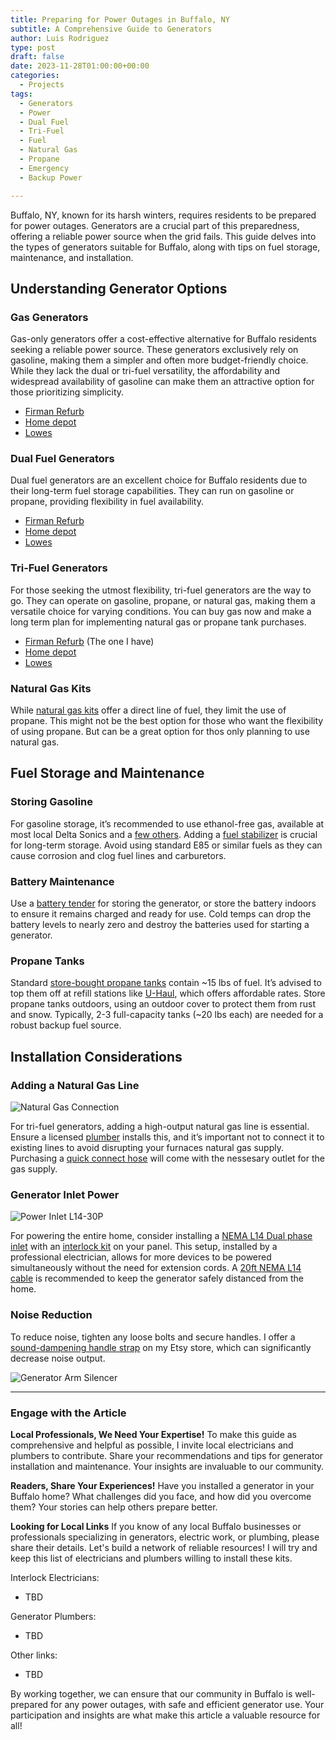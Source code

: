 ```yaml
---
title: Preparing for Power Outages in Buffalo, NY
subtitle: A Comprehensive Guide to Generators
author: Luis Rodriguez
type: post
draft: false
date: 2023-11-28T01:00:00+00:00
categories:
  - Projects
tags:
  - Generators
  - Power
  - Dual Fuel
  - Tri-Fuel
  - Fuel
  - Natural Gas
  - Propane
  - Emergency
  - Backup Power

---
```


Buffalo, NY, known for its harsh winters, requires residents to be prepared for power outages. Generators are a crucial part of this preparedness, offering a reliable power source when the grid fails. This guide delves into the types of generators suitable for Buffalo, along with tips on fuel storage, maintenance, and installation.

## Understanding Generator Options

### Gas Generators

Gas-only generators offer a cost-effective alternative for Buffalo residents seeking a reliable power source. These generators exclusively rely on gasoline, making them a simpler and often more budget-friendly choice. While they lack the dual or tri-fuel versatility, the affordability and widespread availability of gasoline can make them an attractive option for those prioritizing simplicity.

 - [Firman Refurb](https://firmanpowerequipment.com/collections/all-generators/products/w01682f)
 - [Home depot](https://www.homedepot.com/b/Outdoors-Outdoor-Power-Equipment-Generators-Portable-Generators/Gasoline/N-5yc1vZbx9nZ1z17kdb?sortorder=asc&sortby=price)
 - [Lowes](https://www.lowes.com/search?searchTerm=portable+generator&sortMethod=sortBy_priceLowToHigh)

### Dual Fuel Generators

Dual fuel generators are an excellent choice for Buffalo residents due to their long-term fuel storage capabilities. They can run on gasoline or propane, providing flexibility in fuel availability.

 - [Firman Refurb](https://firmanpowerequipment.com/collections/all-generators/products/wh02942f)
 - [Home depot](https://www.homedepot.com/b/Outdoors-Outdoor-Power-Equipment-Generators-Portable-Generators/Dual-Fuel/N-5yc1vZbx9nZ1z1cr39?sortorder=asc&sortby=price)
 - [Lowes](https://www.lowes.com/pl/Gasoline-propane--Generators-Electrical/4294641574?searchTerm=dual%20fuel%20generator&sortMethod=sortBy_priceLowToHigh&refinement=4294514691)

### Tri-Fuel Generators

For those seeking the utmost flexibility, tri-fuel generators are the way to go. They can operate on gasoline, propane, or natural gas, making them a versatile choice for varying conditions. You can buy gas now and make a long term plan for implementing natural gas or propane tank purchases.

 - [Firman Refurb](https://firmanpowerequipment.com/products/t07571f) (The one I have)
 - [Home depot](https://www.homedepot.com/b/Outdoors-Outdoor-Power-Equipment-Generators-Portable-Generators/Tri-Fuel/N-5yc1vZbx9nZ1z1ponc/Ntk-elasticplus/Ntt-tri%2Bfuel%2Bgenerator?NCNI-5&sortby=bestmatch&sortorder=none)
 - [Lowes](https://www.lowes.com/search?searchTerm=tri+fuel+generator)

### Natural Gas Kits

While [natural gas kits](https://www.amazon.com/s?k=generator+natural+gas+conversion+kit) offer a direct line of fuel, they limit the use of propane. This might not be the best option for those who want the flexibility of using propane. But can be a great option for thos only planning to use natural gas.

## Fuel Storage and Maintenance

### Storing Gasoline

For gasoline storage, it’s recommended to use ethanol-free gas, available at most local Delta Sonics and a [few others](https://www.pure-gas.org/NY). Adding a [fuel stabilizer](https://www.amazon.com/s?k=STA-BIL+Storage+Fuel+Stabilizer) is crucial for long-term storage. Avoid using standard E85 or similar fuels as they can cause corrosion and clog fuel lines and carburetors.

### Battery Maintenance

Use a [battery tender](https://www.google.com/search?q=battery+tender&tbm=shop) for storing the generator, or store the battery indoors to ensure it remains charged and ready for use. Cold temps can drop the battery levels to nearly zero and destroy the batteries used for starting a generator.

### Propane Tanks

Standard [store-bought propane tanks](https://www.bluerhino.com/propane-finder/) contain ~15 lbs of fuel. It’s advised to top them off at refill stations like [U-Haul](https://www.uhaul.com/Propane/), which offers affordable rates. Store propane tanks outdoors, using an outdoor cover to protect them from rust and snow. Typically, 2-3 full-capacity tanks (~20 lbs each) are needed for a robust backup fuel source.

## Installation Considerations

### Adding a Natural Gas Line

![Natural Gas Connection](/uploads/generator/quick-connect.jpg "Natural Gas Connection")

For tri-fuel generators, adding a high-output natural gas line is essential. Ensure a licensed [plumber](https://www.google.com/maps/search/plumber/@42.9476313,-78.859728,12z/data=!4m3!2m2!5m1!4e9?entry=ttu) installs this, and it’s important not to connect it to existing lines to avoid disrupting your furnaces natural gas supply. Purchasing a [quick connect hose](https://www.amazon.com/s?k=25ft+natural+has+hose+quick+connect) will come with the nessesary outlet for the gas supply.

### Generator Inlet Power

![Power Inlet L14-30P](/uploads/generator/L14-30P.jpg "Power Inlet L14-30P")

For powering the entire home, consider installing a [NEMA L14 Dual phase inlet](https://www.amazon.com/s?k=L14-30P+Power+Inlet+Box) with an [interlock kit](https://www.amazon.com/s?k=ul+approved+generator+interlock+kit) on your panel. This setup, installed by a professional electrician, allows for more devices to be powered simultaneously without the need for extension cords. A [20ft NEMA L14 cable](https://www.amazon.com/s?k=20ft+l14+generator+cord) is recommended to keep the generator safely distanced from the home.

### Noise Reduction

To reduce noise, tighten any loose bolts and secure handles. I offer a [sound-dampening handle strap](https://www.etsy.com/listing/1396989959/generator-arm-silencer) on my Etsy store, which can significantly decrease noise output.

![Generator Arm Silencer](/uploads/generator/silencer.jpg "Generator Arm Silencer")

----------

### Engage with the Article

**Local Professionals, We Need Your Expertise!** To make this guide as comprehensive and helpful as possible, I invite local electricians and plumbers to contribute. Share your recommendations and tips for generator installation and maintenance. Your insights are invaluable to our community. 

**Readers, Share Your Experiences!** Have you installed a generator in your Buffalo home? What challenges did you face, and how did you overcome them? Your stories can help others prepare better.

**Looking for Local Links** If you know of any local Buffalo businesses or professionals specializing in generators, electric work, or plumbing, please share their details. Let's build a network of reliable resources! I will try and keep this list of electricians and plumbers willing to install these kits.

Interlock Electricians:
 - TBD

Generator Plumbers:
 - TBD

Other links:
 - TBD
 

By working together, we can ensure that our community in Buffalo is well-prepared for any power outages, with safe and efficient generator use. Your participation and insights are what make this article a valuable resource for all!
